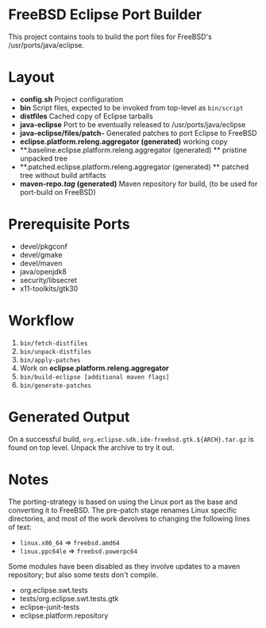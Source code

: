# FreeBSD Eclipse Port Builder

This project contains tools to build the port files for
FreeBSD's /usr/ports/java/eclipse.

# Layout

* **config.sh** Project configuration
* **bin** Script files, expected to be invoked from top-level as `bin/script`
* **distfiles** Cached copy of Eclipse tarballs
* **java-eclipse** Port to be eventually released to /usr/ports/java/eclipse
* **java-eclipse/files/patch-** Generated patches to port Eclipse to FreeBSD
* **eclipse.platform.releng.aggregator (generated)** working copy
* **.baseline.eclipse.platform.releng.aggregator (generated) ** pristine unpacked tree
* **.patched.eclipse.platform.releng.aggregator (generated) ** patched tree without build artifacts
* **maven-repo._tag_ (generated)** Maven repository for build, (to be used for port-build on FreeBSD)

# Prerequisite Ports

* devel/pkgconf
* devel/gmake
* devel/maven
* java/openjdk8
* security/libsecret
* x11-toolkits/gtk30

# Workflow

1. `bin/fetch-distfiles`
1. `bin/unpack-distfiles`
1. `bin/apply-patches`
1. Work on **eclipse.platform.releng.aggregator**
1. `bin/build-eclipse [additional maven flags]` 
1. `bin/generate-patches`

# Generated Output

On a successful build, `org.eclipse.sdk.ide-freebsd.gtk.${ARCH}.tar.gz` is found
on top level. Unpack the archive to try it out.

# Notes

The porting-strategy is based on using the Linux port as the
base and converting it to FreeBSD. The pre-patch stage renames
Linux specific directories, and most of the work devolves to
changing the following lines of text:
* `linux.x86_64` => `freebsd.amd64`
* `linux.ppc64le` => `freebsd.powerpc64`

Some modules have been disabled as they involve updates to a
maven repository; but also some tests don't compile.
* org.eclipse.swt.tests
* tests/org.eclipse.swt.tests.gtk
* eclipse-junit-tests
* eclipse.platform.repository
